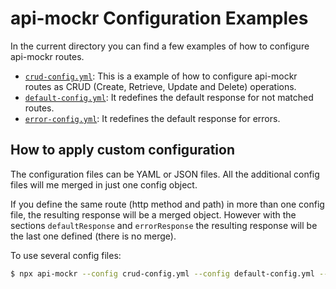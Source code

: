 # api-mockr Configuration Examples

In the current directory you can find a few examples of how to configure api-mockr routes.

* [`crud-config.yml`](./crud-config.yml): This is a example of how to configure api-mockr routes as CRUD (Create, Retrieve, Update and Delete) operations.
* [`default-config.yml`](./default-config.yml): It redefines the default response for not matched routes.
* [`error-config.yml`](./error-config.yml): It redefines the default response for errors.


## How to apply custom configuration

The configuration files can be YAML or JSON files. All the additional config files will me merged in just one config object.

If you define the same route (http method and path) in more than one config file, the resulting response will be a merged object. However with the sections `defaultResponse` and `errorResponse` the resulting response will be the last one defined (there is no merge).

To use several config files:

```sh
$ npx api-mockr --config crud-config.yml --config default-config.yml --config error-config.yml
```



